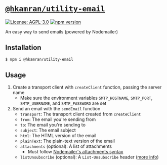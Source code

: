 # [`@hkamran/utility-email`](https://www.npmjs.com/package/@hkamran/utility-email)
[![License: AGPL-3.0](https://img.shields.io/badge/License-AGPL3.0-green.svg)](../../LICENSE.md) [![npm version](https://badge.fury.io/js/%40hkamran%2Futility-email.svg)](https://badge.fury.io/js/%40hkamran%2Futility-email.svg)

An easy way to send emails (powered by Nodemailer)

## Installation
```bash
$ npm i @hkamran/utility-email
```

## Usage
1. Create a transport client with `createClient` function, passing the server name
    - Make sure the environment variables `SMTP_HOSTNAME`, `SMTP_PORT`, `SMTP_USERNAME`, and `SMTP_PASSWORD` are set
2. Send an email with the `sendEmail` function
    - `transport`: The transport client created from `createClient`
    - `from`: The email you're sending from
    - `to`: The email you're sending to
    - `subject`: The email subject
    - `html`: The HTML version of the email
    - `plainText`: The plain-text version of the email
    - `attachments` (optional): A list of attachments
      - Must follow [Nodemailer's attachments syntax](https://nodemailer.com/message/attachments/)
    - `listUnsubscribe` (optional): A `List-Unsubscribe` header ([more info](https://mailtrap.io/blog/list-unsubscribe-header/))
